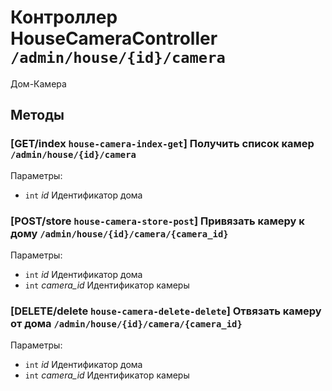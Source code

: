 # Контроллер HouseCameraController `/admin/house/{id}/camera`

Дом-Камера

## Методы

### [GET/index `house-camera-index-get`] Получить список камер `/admin/house/{id}/camera`

Параметры: 

- `int` *id* Идентификатор дома

### [POST/store `house-camera-store-post`] Привязать камеру к дому `/admin/house/{id}/camera/{camera_id}`

Параметры: 

- `int` *id* Идентификатор дома
- `int` *camera_id* Идентификатор камеры

### [DELETE/delete `house-camera-delete-delete`] Отвязать камеру от дома `/admin/house/{id}/camera/{camera_id}`

Параметры: 

- `int` *id* Идентификатор дома
- `int` *camera_id* Идентификатор камеры
